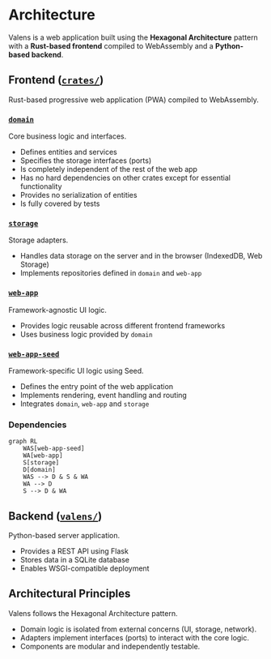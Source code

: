 # Architecture

Valens is a web application built using the __Hexagonal Architecture__ pattern with a __Rust-based frontend__ compiled to WebAssembly and a __Python-based backend__.

## Frontend ([`crates/`](../crates))

Rust-based progressive web application (PWA) compiled to WebAssembly.

### [`domain`](../crates/domain)

Core business logic and interfaces.

- Defines entities and services
- Specifies the storage interfaces (ports)
- Is completely independent of the rest of the web app
- Has no hard dependencies on other crates except for essential functionality
- Provides no serialization of entities
- Is fully covered by tests

### [`storage`](../crates/storage)

Storage adapters.

- Handles data storage on the server and in the browser (IndexedDB, Web Storage)
- Implements repositories defined in `domain` and `web-app`

### [`web-app`](../crates/web-app)

Framework-agnostic UI logic.

- Provides logic reusable across different frontend frameworks
- Uses business logic provided by `domain`

### [`web-app-seed`](../crates/web-app-seed)

Framework-specific UI logic using Seed.

- Defines the entry point of the web application
- Implements rendering, event handling and routing
- Integrates `domain`, `web-app` and `storage`

### Dependencies

```mermaid
graph RL
    WAS[web-app-seed]
    WA[web-app]
    S[storage]
    D[domain]
    WAS --> D & S & WA
    WA --> D
    S --> D & WA
```

## Backend ([`valens/`](../valens))

Python-based server application.

- Provides a REST API using Flask
- Stores data in a SQLite database
- Enables WSGI-compatible deployment

## Architectural Principles

Valens follows the Hexagonal Architecture pattern.

- Domain logic is isolated from external concerns (UI, storage, network).
- Adapters implement interfaces (ports) to interact with the core logic.
- Components are modular and independently testable.
